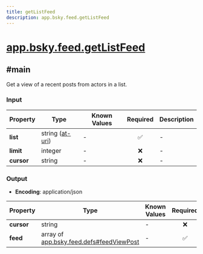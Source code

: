 ```yaml
---
title: getListFeed
description: app.bsky.feed.getListFeed
---
```


# [app.bsky.feed.getListFeed](https://github.com/myConsciousness/atproto.dart/blob/main/lexicons/app/bsky/feed/getListFeed.json)

## #main

Get a view of a recent posts from actors in a list.

### Input

| Property | Type | Known Values | Required | Description |
| --- | --- | --- | :---: | --- |
| **list** | string ([at-uri](https://atproto.com/specs/at-uri-scheme)) | - | ✅ | - |
| **limit** | integer | - | ❌ | - |
| **cursor** | string | - | ❌ | - |

### Output

- **Encoding**: application/json

| Property | Type | Known Values | Required | Description |
| --- | --- | --- | :---: | --- |
| **cursor** | string | - | ❌ | - |
| **feed** | array of [app.bsky.feed.defs#feedViewPost](../../../../lexicons/app/bsky/feed/defs.md#feedviewpost) | - | ✅ | - |
